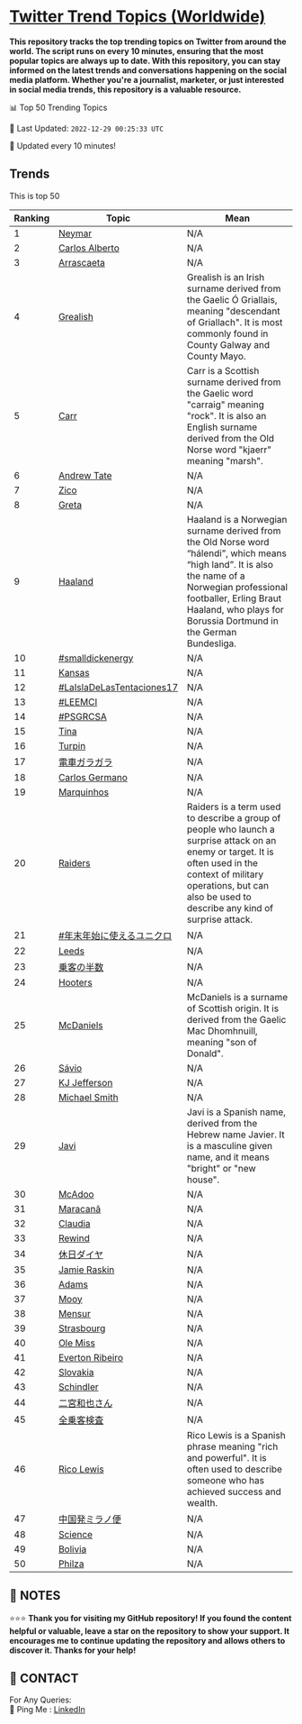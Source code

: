 [Twitter Trend Topics (Worldwide)](https://github.com/ErcinDedeoglu/Twitter-Trend-Topics)
==========

**This repository tracks the top trending topics on Twitter from around the world. 
The script runs on every 10 minutes, ensuring that the most popular topics are always up to date. 
With this repository, you can stay informed on the latest trends and conversations happening on the social media platform. 
Whether you're a journalist, marketer, or just interested in social media trends, this repository is a valuable resource.**


📊 Top 50 Trending Topics

📆 Last Updated: `2022-12-29 00:25:33 UTC`

🔧 Updated every 10 minutes!


## Trends

This is top 50

| Ranking | Topic | Mean |
| ------- | ------------ | ------------ |
| 1 | [Neymar](http://twitter.com/search?q=Neymar) | N/A |
| 2 | [Carlos Alberto](http://twitter.com/search?q=Carlos+Alberto) | N/A |
| 3 | [Arrascaeta](http://twitter.com/search?q=Arrascaeta) | N/A |
| 4 | [Grealish](http://twitter.com/search?q=Grealish) | Grealish is an Irish surname derived from the Gaelic Ó Griallais, meaning "descendant of Griallach". It is most commonly found in County Galway and County Mayo. |
| 5 | [Carr](http://twitter.com/search?q=Carr) | Carr is a Scottish surname derived from the Gaelic word "carraig" meaning "rock". It is also an English surname derived from the Old Norse word "kjaerr" meaning "marsh". |
| 6 | [Andrew Tate](http://twitter.com/search?q=Andrew+Tate) | N/A |
| 7 | [Zico](http://twitter.com/search?q=Zico) | N/A |
| 8 | [Greta](http://twitter.com/search?q=Greta) | N/A |
| 9 | [Haaland](http://twitter.com/search?q=Haaland) | Haaland is a Norwegian surname derived from the Old Norse word “hálendi”, which means “high land”. It is also the name of a Norwegian professional footballer, Erling Braut Haaland, who plays for Borussia Dortmund in the German Bundesliga. |
| 10 | [#smalldickenergy](http://twitter.com/search?q=%23smalldickenergy) | N/A |
| 11 | [Kansas](http://twitter.com/search?q=Kansas) | N/A |
| 12 | [#LaIslaDeLasTentaciones17](http://twitter.com/search?q=%23LaIslaDeLasTentaciones17) | N/A |
| 13 | [#LEEMCI](http://twitter.com/search?q=%23LEEMCI) | N/A |
| 14 | [#PSGRCSA](http://twitter.com/search?q=%23PSGRCSA) | N/A |
| 15 | [Tina](http://twitter.com/search?q=Tina) | N/A |
| 16 | [Turpin](http://twitter.com/search?q=Turpin) | N/A |
| 17 | [電車ガラガラ](http://twitter.com/search?q=%e9%9b%bb%e8%bb%8a%e3%82%ac%e3%83%a9%e3%82%ac%e3%83%a9) | N/A |
| 18 | [Carlos Germano](http://twitter.com/search?q=Carlos+Germano) | N/A |
| 19 | [Marquinhos](http://twitter.com/search?q=Marquinhos) | N/A |
| 20 | [Raiders](http://twitter.com/search?q=Raiders) | Raiders is a term used to describe a group of people who launch a surprise attack on an enemy or target. It is often used in the context of military operations, but can also be used to describe any kind of surprise attack. |
| 21 | [#年末年始に使えるユニクロ](http://twitter.com/search?q=%23%e5%b9%b4%e6%9c%ab%e5%b9%b4%e5%a7%8b%e3%81%ab%e4%bd%bf%e3%81%88%e3%82%8b%e3%83%a6%e3%83%8b%e3%82%af%e3%83%ad) | N/A |
| 22 | [Leeds](http://twitter.com/search?q=Leeds) | N/A |
| 23 | [乗客の半数](http://twitter.com/search?q=%e4%b9%97%e5%ae%a2%e3%81%ae%e5%8d%8a%e6%95%b0) | N/A |
| 24 | [Hooters](http://twitter.com/search?q=Hooters) | N/A |
| 25 | [McDaniels](http://twitter.com/search?q=McDaniels) | McDaniels is a surname of Scottish origin. It is derived from the Gaelic Mac Dhomhnuill, meaning "son of Donald". |
| 26 | [Sávio](http://twitter.com/search?q=S%c3%a1vio) | N/A |
| 27 | [KJ Jefferson](http://twitter.com/search?q=KJ+Jefferson) | N/A |
| 28 | [Michael Smith](http://twitter.com/search?q=Michael+Smith) | N/A |
| 29 | [Javi](http://twitter.com/search?q=Javi) | Javi is a Spanish name, derived from the Hebrew name Javier. It is a masculine given name, and it means "bright" or "new house". |
| 30 | [McAdoo](http://twitter.com/search?q=McAdoo) | N/A |
| 31 | [Maracanã](http://twitter.com/search?q=Maracan%c3%a3) | N/A |
| 32 | [Claudia](http://twitter.com/search?q=Claudia) | N/A |
| 33 | [Rewind](http://twitter.com/search?q=Rewind) | N/A |
| 34 | [休日ダイヤ](http://twitter.com/search?q=%e4%bc%91%e6%97%a5%e3%83%80%e3%82%a4%e3%83%a4) | N/A |
| 35 | [Jamie Raskin](http://twitter.com/search?q=Jamie+Raskin) | N/A |
| 36 | [Adams](http://twitter.com/search?q=Adams) | N/A |
| 37 | [Mooy](http://twitter.com/search?q=Mooy) | N/A |
| 38 | [Mensur](http://twitter.com/search?q=Mensur) | N/A |
| 39 | [Strasbourg](http://twitter.com/search?q=Strasbourg) | N/A |
| 40 | [Ole Miss](http://twitter.com/search?q=Ole+Miss) | N/A |
| 41 | [Everton Ribeiro](http://twitter.com/search?q=Everton+Ribeiro) | N/A |
| 42 | [Slovakia](http://twitter.com/search?q=Slovakia) | N/A |
| 43 | [Schindler](http://twitter.com/search?q=Schindler) | N/A |
| 44 | [二宮和也さん](http://twitter.com/search?q=%e4%ba%8c%e5%ae%ae%e5%92%8c%e4%b9%9f%e3%81%95%e3%82%93) | N/A |
| 45 | [全乗客検査](http://twitter.com/search?q=%e5%85%a8%e4%b9%97%e5%ae%a2%e6%a4%9c%e6%9f%bb) | N/A |
| 46 | [Rico Lewis](http://twitter.com/search?q=Rico+Lewis) | Rico Lewis is a Spanish phrase meaning "rich and powerful". It is often used to describe someone who has achieved success and wealth. |
| 47 | [中国発ミラノ便](http://twitter.com/search?q=%e4%b8%ad%e5%9b%bd%e7%99%ba%e3%83%9f%e3%83%a9%e3%83%8e%e4%be%bf) | N/A |
| 48 | [Science](http://twitter.com/search?q=Science) | N/A |
| 49 | [Bolivia](http://twitter.com/search?q=Bolivia) | N/A |
| 50 | [Philza](http://twitter.com/search?q=Philza) | N/A |




## 📝 NOTES

⭐⭐⭐ **Thank you for visiting my GitHub repository! If you found the content helpful or valuable, leave a star on the repository to show your support. It encourages me to continue updating the repository and allows others to discover it. Thanks for your help!**

## 📨 CONTACT

 For Any Queries:  
            🏓 Ping Me : [LinkedIn](https://www.linkedin.com/in/ercindedeoglu/)